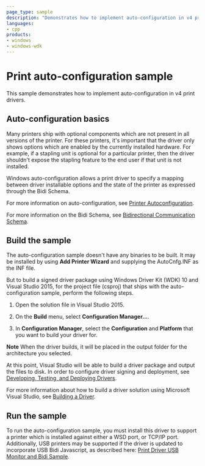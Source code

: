 ```yaml
---
page_type: sample
description: "Demonstrates how to implement auto-configuration in v4 print drivers."
languages:
- cpp
products:
- windows
- windows-wdk
---
```




<!---
    name: Print auto-configuration sample
    platform: Utility
    language: cpp
    category: Print
    description: Demonstrates how to implement auto-configuration in v4 print drivers.
    samplefwlink: http://go.microsoft.com/fwlink/p/?LinkId=617938
--->

# Print auto-configuration sample

This sample demonstrates how to implement auto-configuration in v4 print drivers.

## Auto-configuration basics

Many printers ship with optional components which are not present in all versions of the printer. For these printers, it's important that the driver only shows options which are enabled by the currently installed hardware. For example, if a stapling unit is optional for a particular printer, then the driver shouldn't expose the stapling feature to the end user if that unit is not installed.

Windows auto-configuration allows a print driver to specify a mapping between driver installable options and the state of the printer as expressed through the Bidi Schema. 

For more information on auto-configuration, see [Printer Autoconfiguration](http://msdn.microsoft.com/en-us/library/windows/hardware/ff560774(v=vs.85).aspx).

For more information on the Bidi Schema, see [Bidirectional Communication Schema](https://msdn.microsoft.com/en-us/library/windows/hardware/ff545169(v=vs.85).aspx).

## Build the sample

The auto-configuration sample doesn't have any binaries to be built. It may be installed by using **Add Printer Wizard** and supplying the AutoCnfg.INF as the INF file.

But to build a signed driver package using Windows Driver Kit (WDK) 10 and Visual Studio 2015, for the project file (csproj) that ships with the auto-configuration sample, perform the following steps.

1. Open the solution file in Visual Studio 2015.

2. On the **Build** menu, select **Configuration Manager...**.

3. In **Configuration Manager**, select the **Configuration** and **Platform** that you want to build your driver for.

**Note** When the driver builds, it will be placed in the output folder for the architecture you selected.

At this point, Visual Studio will be able to build a driver package and output the files to disk. In order to configure driver signing and deployment, see [Developing, Testing, and Deploying Drivers](http://msdn.microsoft.com/en-us/library/windows/hardware/ff554651(v=vs.85).aspx).

For more information about how to build a driver solution using Microsoft Visual Studio, see [Building a Driver](http://msdn.microsoft.com/en-us/library/windows/hardware/ff554644).

## Run the sample

To run the auto-configuration sample, you must install this driver to support a printer which is installed against either a WSD port, or TCP/IP port. Additionally, USB printers may be supported if the driver is updated to incorporate USB Bidi Javascript, as described here: [Print Driver USB Monitor and Bidi Sample](https://github.com/Microsoft/Windows-driver-samples/tree/master/print/v4PrintDriverSamples/v4PrintDriver-USBMon-Bidi-Extension).
